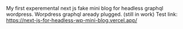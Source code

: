My first experemental next js fake mini blog for headless graphql wordpress. Worpdress graphql aready plugged. 
(still in work)
Test link: https://next-js-for-headless-wp-mini-blog.vercel.app/